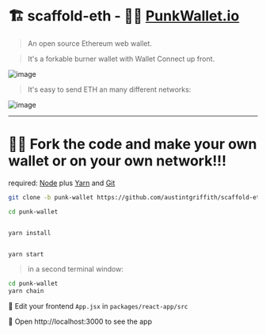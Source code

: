 # 🏗 scaffold-eth - 🧑‍🎤 [PunkWallet.io](https://PunkWallet.io)

> An open source Ethereum web wallet.

> It's a forkable burner wallet with Wallet Connect up front. 


![image](https://user-images.githubusercontent.com/2653167/151641532-7b046bb9-0c4d-4580-9243-cfd685e69e46.png)


> It's easy to send ETH an many different networks:

![image](https://user-images.githubusercontent.com/2653167/151641029-d8e2fb9c-7afa-4866-a4eb-3ee0685994c7.png)


---

# 🏃‍♀️ Fork the code and make your own wallet or on your own network!!!

required: [Node](https://nodejs.org/dist/latest-v12.x/) plus [Yarn](https://classic.yarnpkg.com/en/docs/install/) and [Git](https://git-scm.com/downloads)


```bash
git clone -b punk-wallet https://github.com/austintgriffith/scaffold-eth.git punk-wallet

cd punk-wallet
```

```bash

yarn install

```

```bash

yarn start

```

> in a second terminal window:

```bash
cd punk-wallet
yarn chain

```

📝 Edit your frontend `App.jsx` in `packages/react-app/src`

📱 Open http://localhost:3000 to see the app
